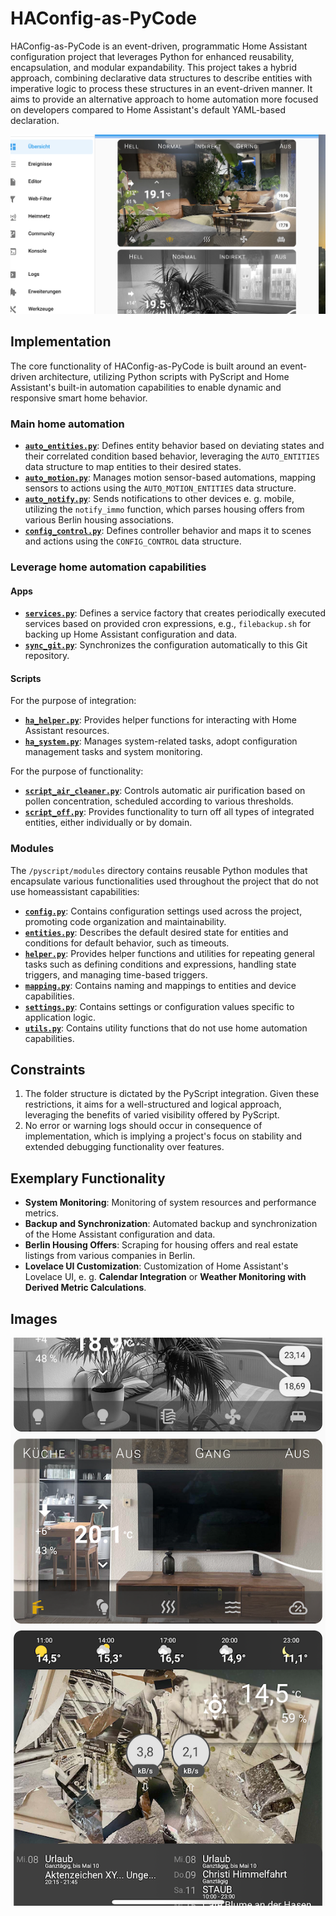 # HAConfig-as-PyCode

HAConfig-as-PyCode is an event-driven, programmatic Home Assistant configuration project that leverages Python for enhanced reusability, encapsulation, and modular expandability. This project takes a hybrid approach, combining declarative data structures to describe entities with imperative logic to process these structures in an event-driven manner. It aims to provide an alternative approach to home automation more focused on developers compared to Home Assistant's default YAML-based declaration.

![Desktop](www/overview-desktop.png)

## Implementation

The core functionality of HAConfig-as-PyCode is built around an event-driven architecture, utilizing Python scripts with PyScript and Home Assistant's built-in automation capabilities to enable dynamic and responsive smart home behavior.

### Main home automation

- **[`auto_entities.py`](pyscript/auto_entities.py)**: Defines entity behavior based on deviating states and their correlated condition based behavior, leveraging the `AUTO_ENTITIES` data structure to map entities to their desired states.
- **[`auto_motion.py`](pyscript/auto_motion.py)**: Manages motion sensor-based automations, mapping sensors to actions using the `AUTO_MOTION_ENTITIES` data structure.
- **[`auto_notify.py`](pyscript/auto_notify.py)**: Sends notifications to other devices e. g. mobile, utilizing the `notify_immo` function, which parses housing offers from various Berlin housing associations.
- **[`config_control.py`](pyscript/config_control.py)**: Defines controller behavior and maps it to scenes and actions using the `CONFIG_CONTROL` data structure.

### Leverage home automation capabilities

#### Apps

- **[`services.py`](pyscript/apps/services.py)**: Defines a service factory that creates periodically executed services based on provided cron expressions, e.g., `filebackup.sh` for backing up Home Assistant configuration and data.
- **[`sync_git.py`](pyscript/apps/sync_git.py)**: Synchronizes the configuration automatically to this Git repository.

#### Scripts 

For the purpose of integration:
- **[`ha_helper.py`](pyscript/scripts/ha_helper.py)**: Provides helper functions for interacting with Home Assistant resources.
- **[`ha_system.py`](pyscript/scripts/ha_system.py)**: Manages system-related tasks, adopt configuration management tasks and system monitoring.

For the purpose of functionality:  
- **[`script_air_cleaner.py`](pyscript/scripts/script_air_cleaner.py)**: Controls automatic air purification based on pollen concentration, scheduled according to various thresholds.
- **[`script_off.py`](pyscript/scripts/script_off.py)**: Provides functionality to turn off all types of integrated entities, either individually or by domain.

### Modules

The `/pyscript/modules` directory contains reusable Python modules that encapsulate various functionalities used throughout the project that do not use homeassistant capabilities:

- **[`config.py`](pyscript/modules/config.py)**: Contains configuration settings used across the project, promoting code organization and maintainability.
- **[`entities.py`](pyscript/modules/entities.py)**: Describes the default desired state for entities and conditions for default behavior, such as timeouts.
- **[`helper.py`](pyscript/modules/helper.py)**: Provides helper functions and utilities for repeating general tasks such as defining conditions and expressions, handling state triggers, and managing time-based triggers.
- **[`mapping.py`](pyscript/modules/mapping.py)**: Contains naming and mappings to entities and device capabilities.
- **[`settings.py`](pyscript/modules/settings.py)**: Contains settings or configuration values specific to application logic. 
- **[`utils.py`](pyscript/modules/utils.py)**: Contains utility functions that do not use home automation capabilities. 

## Constraints

1. The folder structure is dictated by the PyScript integration. Given these restrictions, it aims for a well-structured and logical approach, leveraging the benefits of varied visibility offered by PyScript.
2. No error or warning logs should occur in consequence of implementation, which is implying a project's focus on stability and extended debugging functionality over features.

## Exemplary Functionality

- **System Monitoring**: Monitoring of system resources and performance metrics.
- **Backup and Synchronization**: Automated backup and synchronization of the Home Assistant configuration and data.
- **Berlin Housing Offers**: Scraping for housing offers and real estate listings from various companies in Berlin. 
- **Lovelace UI Customization**: Customization of Home Assistant's Lovelace UI, e. g.  **Calendar Integration** or **Weather Monitoring with Derived Metric Calculations**.

## Images

![Mobile](www/overview-mobile.png)